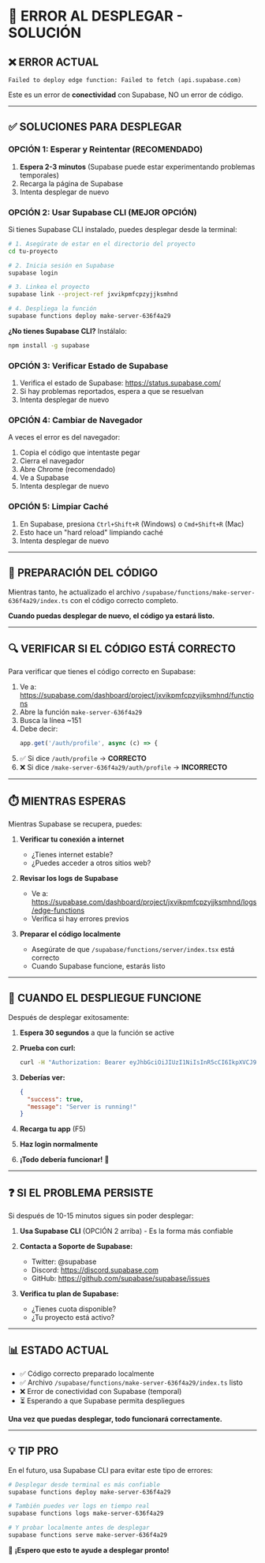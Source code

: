 # 🚨 ERROR AL DESPLEGAR - SOLUCIÓN

## ❌ ERROR ACTUAL
```
Failed to deploy edge function: Failed to fetch (api.supabase.com)
```

Este es un error de **conectividad** con Supabase, NO un error de código.

---

## ✅ SOLUCIONES PARA DESPLEGAR

### OPCIÓN 1: Esperar y Reintentar (RECOMENDADO)

1. **Espera 2-3 minutos** (Supabase puede estar experimentando problemas temporales)
2. Recarga la página de Supabase
3. Intenta desplegar de nuevo

### OPCIÓN 2: Usar Supabase CLI (MEJOR OPCIÓN)

Si tienes Supabase CLI instalado, puedes desplegar desde la terminal:

```bash
# 1. Asegúrate de estar en el directorio del proyecto
cd tu-proyecto

# 2. Inicia sesión en Supabase
supabase login

# 3. Linkea el proyecto
supabase link --project-ref jxvikpmfcpzyjjksmhnd

# 4. Despliega la función
supabase functions deploy make-server-636f4a29
```

**¿No tienes Supabase CLI?** Instálalo:
```bash
npm install -g supabase
```

### OPCIÓN 3: Verificar Estado de Supabase

1. Verifica el estado de Supabase: https://status.supabase.com/
2. Si hay problemas reportados, espera a que se resuelvan
3. Intenta desplegar de nuevo

### OPCIÓN 4: Cambiar de Navegador

A veces el error es del navegador:

1. Copia el código que intentaste pegar
2. Cierra el navegador
3. Abre Chrome (recomendado)
4. Ve a Supabase
5. Intenta desplegar de nuevo

### OPCIÓN 5: Limpiar Caché

1. En Supabase, presiona `Ctrl+Shift+R` (Windows) o `Cmd+Shift+R` (Mac)
2. Esto hace un "hard reload" limpiando caché
3. Intenta desplegar de nuevo

---

## 📝 PREPARACIÓN DEL CÓDIGO

Mientras tanto, he actualizado el archivo `/supabase/functions/make-server-636f4a29/index.ts` con el código correcto completo.

**Cuando puedas desplegar de nuevo, el código ya estará listo.**

---

## 🔍 VERIFICAR SI EL CÓDIGO ESTÁ CORRECTO

Para verificar que tienes el código correcto en Supabase:

1. Ve a: https://supabase.com/dashboard/project/jxvikpmfcpzyjjksmhnd/functions
2. Abre la función `make-server-636f4a29`
3. Busca la línea ~151
4. Debe decir:
   ```typescript
   app.get('/auth/profile', async (c) => {
   ```
5. ✅ Si dice `/auth/profile` → **CORRECTO**
6. ❌ Si dice `/make-server-636f4a29/auth/profile` → **INCORRECTO**

---

## ⏱️ MIENTRAS ESPERAS

Mientras Supabase se recupera, puedes:

1. **Verificar tu conexión a internet**
   - ¿Tienes internet estable?
   - ¿Puedes acceder a otros sitios web?

2. **Revisar los logs de Supabase**
   - Ve a: https://supabase.com/dashboard/project/jxvikpmfcpzyjjksmhnd/logs/edge-functions
   - Verifica si hay errores previos

3. **Preparar el código localmente**
   - Asegúrate de que `/supabase/functions/server/index.tsx` está correcto
   - Cuando Supabase funcione, estarás listo

---

## 🎯 CUANDO EL DESPLIEGUE FUNCIONE

Después de desplegar exitosamente:

1. **Espera 30 segundos** a que la función se active
   
2. **Prueba con curl:**
   ```bash
   curl -H "Authorization: Bearer eyJhbGciOiJIUzI1NiIsInR5cCI6IkpXVCJ9.eyJpc3MiOiJzdXBhYmFzZSIsInJlZiI6Imp4dmlrcG1mY3B6eWpqa3NtaG5kIiwicm9sZSI6ImFub24iLCJpYXQiOjE3NjAxNzA3NDksImV4cCI6MjA3NTc0Njc0OX0.Y9s2e1Z8c0UTwUbzQ7u08-975t8vqhlHL-WmYyJ_sjU" https://jxvikpmfcpzyjjksmhnd.supabase.co/functions/v1/make-server-636f4a29/health
   ```
   
3. **Deberías ver:**
   ```json
   {
     "success": true,
     "message": "Server is running!"
   }
   ```

4. **Recarga tu app** (F5)

5. **Haz login normalmente**

6. **¡Todo debería funcionar!** 🎉

---

## ❓ SI EL PROBLEMA PERSISTE

Si después de 10-15 minutos sigues sin poder desplegar:

1. **Usa Supabase CLI** (OPCIÓN 2 arriba) - Es la forma más confiable

2. **Contacta a Soporte de Supabase:**
   - Twitter: @supabase
   - Discord: https://discord.supabase.com
   - GitHub: https://github.com/supabase/supabase/issues

3. **Verifica tu plan de Supabase:**
   - ¿Tienes cuota disponible?
   - ¿Tu proyecto está activo?

---

## 📊 ESTADO ACTUAL

- ✅ Código correcto preparado localmente
- ✅ Archivo `/supabase/functions/make-server-636f4a29/index.ts` listo
- ❌ Error de conectividad con Supabase (temporal)
- ⏳ Esperando a que Supabase permita despliegues

**Una vez que puedas desplegar, todo funcionará correctamente.**

---

## 💡 TIP PRO

En el futuro, usa Supabase CLI para evitar este tipo de errores:

```bash
# Desplegar desde terminal es más confiable
supabase functions deploy make-server-636f4a29

# También puedes ver logs en tiempo real
supabase functions logs make-server-636f4a29

# Y probar localmente antes de desplegar
supabase functions serve make-server-636f4a29
```

🚀 **¡Espero que esto te ayude a desplegar pronto!**
